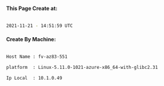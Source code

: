 
   
#### This Page Create at:

```bash

2021-11-21 - 14:51:59 UTC

```

#### Create By Machine:

```bash

Host Name : fv-az83-551

platform  : Linux-5.11.0-1021-azure-x86_64-with-glibc2.31

Ip Local  : 10.1.0.49

```

